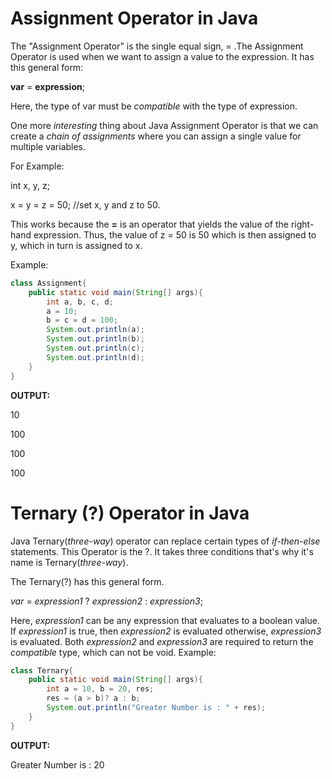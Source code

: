 # **Assignment Operator in Java**
The "Assignment Operator" is the single equal sign, = .The Assignment Operator is used when we want to assign a value to the expression.
It has this general form:

**var** = **expression**;

Here, the type of var must be *compatible* with the type of expression.

One more *interesting* thing about Java Assignment Operator is that we can create a *chain of assignments* where you can assign a single value for multiple variables.

For Example:

int x, y, z;

x = y = z = 50;     //set x, y and z to 50.

This works because the **=** is an operator that yields the value of the right-hand expression. Thus, the value of z = 50 is 50 which is then assigned to y, which in
turn is assigned to x.

Example:
```java
class Assignment{
    public static void main(String[] args){
        int a, b, c, d;
        a = 10;
        b = c = d = 100;
        System.out.println(a);
        System.out.println(b);
        System.out.println(c);
        System.out.println(d);
    }
}
```
**OUTPUT:**

10

100

100

100



# **Ternary (?) Operator in Java**
Java Ternary(*three-way*) operator can replace certain types of *if-then-else* statements. This Operator is the ?. It takes three conditions that's why it's name is Ternary(*three-way*).

The Ternary(?) has this general form.

*var* = *expression1* ? *expression2* : *expression3*;

Here, *expression1* can be any expression that evaluates to a boolean value. If *expression1* is true, then *expression2* is evaluated otherwise, *expression3* is evaluated. Both *expression2* and *expression3* are required to return the *compatible* type, which can not be void.
Example:
```java
class Ternary{
    public static void main(String[] args){
        int a = 10, b = 20, res;
        res = (a > b)? a : b;
        System.out.println("Greater Number is : " + res);
    }
}
```
**OUTPUT:**

Greater Number is : 20